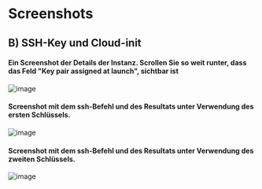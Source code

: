 # Screenshots


## B) SSH-Key und Cloud-init

#### Ein Screenshot der Details der Instanz. Scrollen Sie so weit runter, dass das Feld "Key pair assigned at launch", sichtbar ist
![image](https://github.com/user-attachments/assets/417f5d17-e66d-40f3-9a24-94dbbefd9d72)

#### Screenshot mit dem ssh-Befehl und des Resultats unter Verwendung des ersten Schlüssels.
![image](https://github.com/user-attachments/assets/210ed8b8-0390-43d5-8192-f13e55a34760)

#### Screenshot mit dem ssh-Befehl und des Resultats unter Verwendung des zweiten Schlüssels.
![image](https://github.com/user-attachments/assets/03306780-223b-4479-b3d7-4126b09bb093)
